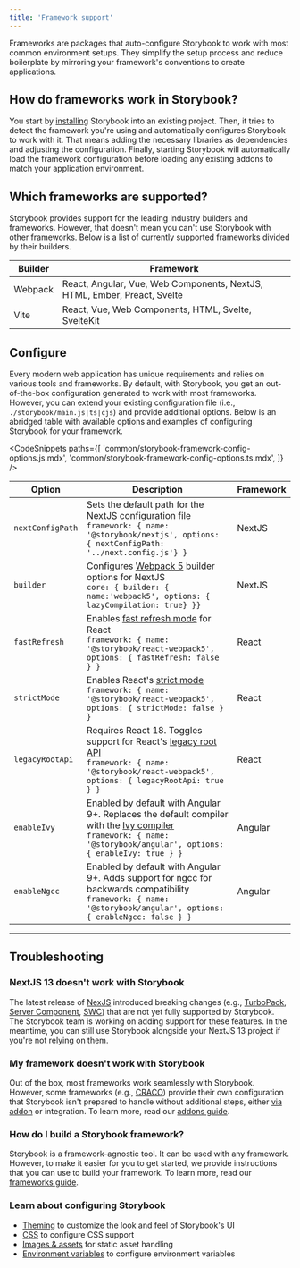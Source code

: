 ```yaml
---
title: 'Framework support'
---
```


Frameworks are packages that auto-configure Storybook to work with most common environment setups. They simplify the setup process and reduce boilerplate by mirroring your framework's conventions to create applications.

## How do frameworks work in Storybook?

You start by [installing](../get-started/install.md) Storybook into an existing project. Then, it tries to detect the framework you're using and automatically configures Storybook to work with it. That means adding the necessary libraries as dependencies and adjusting the configuration. Finally, starting Storybook will automatically load the framework configuration before loading any existing addons to match your application environment.

## Which frameworks are supported?

Storybook provides support for the leading industry builders and frameworks. However, that doesn't mean you can't use Storybook with other frameworks. Below is a list of currently supported frameworks divided by their builders.

| Builder | Framework                                                                |
| ------- | ------------------------------------------------------------------------ |
| Webpack | React, Angular, Vue, Web Components, NextJS, HTML, Ember, Preact, Svelte |
| Vite    | React, Vue, Web Components, HTML, Svelte, SvelteKit                      |

## Configure

Every modern web application has unique requirements and relies on various tools and frameworks. By default, with Storybook, you get an out-of-the-box configuration generated to work with most frameworks. However, you can extend your existing configuration file (i.e., `./storybook/main.js|ts|cjs`) and provide additional options. Below is an abridged table with available options and examples of configuring Storybook for your framework.

<!-- prettier-ignore-start -->

<CodeSnippets
  paths={[
    'common/storybook-framework-config-options.js.mdx',
    'common/storybook-framework-config-options.ts.mdx',
  ]}
/>

<!-- prettier-ignore-end -->

| Option           | Description                                                                                                                                                                                                                                                 | Framework |
| ---------------- | ----------------------------------------------------------------------------------------------------------------------------------------------------------------------------------------------------------------------------------------------------------- | --------- |
| `nextConfigPath` | Sets the default path for the NextJS configuration file<br/>`framework: { name: '@storybook/nextjs', options: { nextConfigPath: '../next.config.js'} }`                                                                                                     | NextJS    |
| `builder`        | Configures [Webpack 5](../builders/webpack.md#webpack-5) builder options for NextJS<br/> `core: { builder: { name:'webpack5', options: { lazyCompilation: true} }}`                                                                                         | NextJS    |
| `fastRefresh`    | Enables [fast refresh mode](https://www.npmjs.com/package/react-refresh) for React<br/>`framework: { name: '@storybook/react-webpack5', options: { fastRefresh: false } }`                                                                                  | React     |
| `strictMode`     | Enables React's [strict mode](https://reactjs.org/docs/strict-mode.html)<br/>`framework: { name: '@storybook/react-webpack5', options: { strictMode: false } }`                                                                                             | React     |
| `legacyRootApi`  | Requires React 18. Toggles support for React's [legacy root API](https://reactjs.org/blog/2022/03/08/react-18-upgrade-guide.html#updates-to-client-rendering-apis)<br/>`framework: { name: '@storybook/react-webpack5', options: { legacyRootApi: true } }` | React     |
| `enableIvy`      | Enabled by default with Angular 9+. Replaces the default compiler with the [Ivy compiler](https://docs.angular.lat/guide/ivy)<br/>`framework: { name: '@storybook/angular', options: { enableIvy: true } }`                                                 | Angular   |
| `enableNgcc`     | Enabled by default with Angular 9+. Adds support for ngcc for backwards compatibility<br/>`framework: { name: '@storybook/angular', options: { enableNgcc: false } }`                                                                                       | Angular   |

---

## Troubleshooting

### NextJS 13 doesn't work with Storybook

The latest release of [NexJS](https://nextjs.org/) introduced breaking changes (e.g., [TurboPack](https://turbo.build/pack), [Server Component](https://nextjs.org/docs/advanced-features/react-18/server-components), [SWC](https://nextjs.org/docs/advanced-features/compiler#why-swc)) that are not yet fully supported by Storybook. The Storybook team is working on adding support for these features. In the meantime, you can still use Storybook alongside your NextJS 13 project if you're not relying on them.

### My framework doesn't work with Storybook

Out of the box, most frameworks work seamlessly with Storybook. However, some frameworks (e.g., [CRACO](https://craco.js.org/)) provide their own configuration that Storybook isn't prepared to handle without additional steps, either [via addon](../addons/writing-presets.md) or integration. To learn more, read our [addons guide](../addons/introduction.md).

### How do I build a Storybook framework?

Storybook is a framework-agnostic tool. It can be used with any framework. However, to make it easier for you to get started, we provide instructions that you can use to build your framework. To learn more, read our [frameworks guide](../contribute/framework.md).

### Learn about configuring Storybook

- [Theming](./theming.md) to customize the look and feel of Storybook's UI
- [CSS](./styling-and-css.md) to configure CSS support
- [Images & assets](./images-and-assets.md) for static asset handling
- [Environment variables](./environment-variables.md) to configure environment variables

